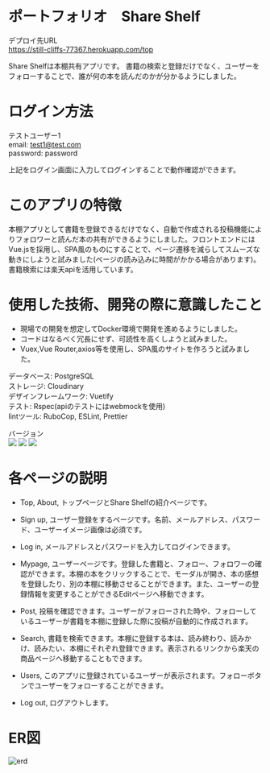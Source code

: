 # ポートフォリオ　Share Shelf

デプロイ先URL<br>
https://still-cliffs-77367.herokuapp.com/top<br>

Share Shelfは本棚共有アプリです。
書籍の検索と登録だけでなく、ユーザーをフォローすることで、誰が何の本を読んだのかが分かるようにしました。


# ログイン方法

テストユーザー1<br>
email: test1@test.com<br>
password: password<br>

上記をログイン画面に入力してログインすることで動作確認ができます。


# このアプリの特徴

本棚アプリとして書籍を登録できるだけでなく、自動で作成される投稿機能によりフォロワーと読んだ本の共有ができるようにしました。フロントエンドにはVue.jsを採用し、SPA風のものにすることで、ページ遷移を減らしてスムーズな動きにしようと試みました(ページの読み込みに時間がかかる場合があります)。書籍検索には楽天apiを活用しています。


# 使用した技術、開発の際に意識したこと

* 現場での開発を想定してDocker環境で開発を進めるようにしました。
* コードはなるべく冗長にせず、可読性を高くしようと試みました。
* Vuex,Vue Router,axios等を使用し、SPA風のサイトを作ろうと試みました。

データベース: PostgreSQL<br>
ストレージ: Cloudinary<br>
デザインフレームワーク: Vuetify<br>
テスト: Rspec(apiのテストにはwebmockを使用)<br>
lintツール: RuboCop, ESLint, Prettier<br>

バージョン<br>
![](https://img.shields.io/badge/Ruby-2.6.6-red.svg)
![](https://img.shields.io/badge/Rails-6.0.3-red.svg)
![](https://img.shields.io/badge/Vue-2.6.12-brightgreen.svg)


# 各ページの説明

* Top, About, トップページとShare Shelfの紹介ページです。

* Sign up, ユーザー登録をするページです。名前、メールアドレス、パスワード、ユーザーイメージ画像は必須です。

* Log in, メールアドレスとパスワードを入力してログインできます。

* Mypage, ユーザーページです。登録した書籍と、フォロー、フォロワーの確認ができます。本棚の本をクリックすることで、モーダルが開き、本の感想を登録したり、別の本棚に移動させることができます。また、ユーザーの登録情報を変更することができるEditページへ移動できます。

* Post, 投稿を確認できます。ユーザーがフォローされた時や、フォローしているユーザーが書籍を本棚に登録した際に投稿が自動的に作成されます。

* Search, 書籍を検索できます。本棚に登録する本は、読み終わり、読みかけ、読みたい、本棚にそれぞれ登録できます。表示されるリンクから楽天の商品ページへ移動することもできます。

* Users, このアプリに登録されているユーザーが表示されます。フォローボタンでユーザーをフォローすることができます。

* Log out, ログアウトします。


# ER図

![erd](https://user-images.githubusercontent.com/47806014/101282352-0d649c00-3818-11eb-9b07-3838b0212d1d.png)

